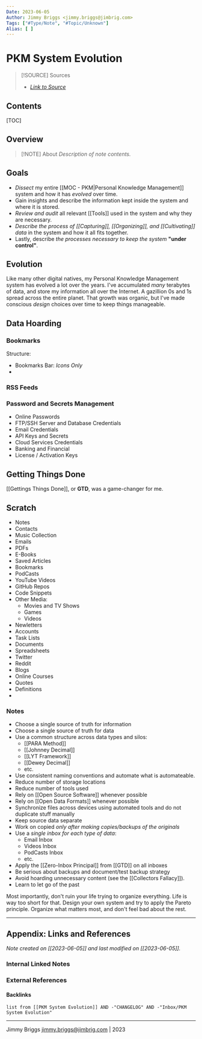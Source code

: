 ```yaml
---
Date: 2023-06-05
Author: Jimmy Briggs <jimmy.briggs@jimbrig.com>
Tags: ["#Type/Note", "#Topic/Unknown"]
Alias: [ ]
---
```


# PKM System Evolution

> [!SOURCE] Sources
> - *[Link to Source]()*

## Contents

[TOC]

## Overview

> [!NOTE] About
> *Description of note contents.*

## Goals

- *Dissect* my entire [[MOC - PKM|Personal Knowledge Management]] system and how it has *evolved* over time. 
- Gain insights and describe the information kept inside the system and where it is stored.
- *Review and audit* all relevant [[Tools]] used in the system and why they are necessary.
- *Describe the process of [[Capturing]], [[Organizing]], and [[Cultivating]] data* in the system and how it all fits together.
- Lastly, describe *the processes necessary to keep the system* **"under control"**.

## Evolution

Like many other digital natives, my Personal Knowledge Management system has evolved a lot over the years. I've accumulated _many_ terabytes of data, and store my information all over the Internet. A gazillion 0s and 1s spread across the entire planet. That growth was organic, but I've made conscious _design_ choices over time to keep things manageable.

## Data Hoarding

### Bookmarks

Structure:

- Bookmarks Bar: *Icons Only*
- 

### RSS Feeds

### Password and Secrets Management

- Online Passwords
- FTP/SSH Server and Database Credentials
- Email Credentials
- API Keys and Secrets
- Cloud Services Credentials
- Banking and Financial
- License / Activation Keys

## Getting Things Done

[[Gettings Things Done]], or **GTD**, was a game-changer for me.

## Scratch

- Notes
- Contacts
- Music Collection
- Emails
- PDFs
- E-Books
- Saved Articles
- Bookmarks
- PodCasts
- YouTube Videos
- GitHub Repos
- Code Snippets
- Other Media:
	- Movies and TV Shows
	- Games
	- Videos
- Newletters
- Accounts
- Task Lists
- Documents
- Spreadsheets
- Twitter
- Reddit
- Blogs
- Online Courses
- Quotes
- Definitions
- 

### Notes

- Choose a single source of truth for information
- Choose a single source of truth for data
- Use a common structure across data types and silos:
	- [[PARA Method]]
	- [[Johnney Decimal]]
	- [[LYT Framework]]
	- [[Dewey Decimal]]
	- etc.
- Use consistent naming conventions and automate what is automateable.
- Reduce number of storage locations
- Reduce number of tools used
- Rely on [[Open Source Software]] whenever possible
- Rely on [[Open Data Formats]] whenever possible
- Synchronize files across devices using automated tools and do not duplicate stuff manually
- Keep source data separate
- Work on copied *only after making copies/backups of the originals*
- Use a *single inbox for each type of data*:
	- Email Inbox
	- Videos Inbox
	- PodCasts Inbox
	- etc.
- Apply the [[Zero-Inbox Principal]] from [[GTD]] on all inboxes
- Be serious about backups and document/test backup strategy
- Avoid hoarding unnecessary content (see the [[Collectors Fallacy]]). 
- Learn to let go of the past

Most importantly, don't ruin your life trying to organize everything. Life is way too short for that. Design your own system and try to apply the Pareto principle. Organize what matters most, and don't feel bad about the rest.

***

## Appendix: Links and References

*Note created on [[2023-06-05]] and last modified on [[2023-06-05]].*

### Internal Linked Notes

### External References

#### Backlinks

```dataview
list from [[PKM System Evolution]] AND -"CHANGELOG" AND -"Inbox/PKM System Evolution"
```


***

Jimmy Briggs <jimmy.briggs@jimbrig.com> | 2023

